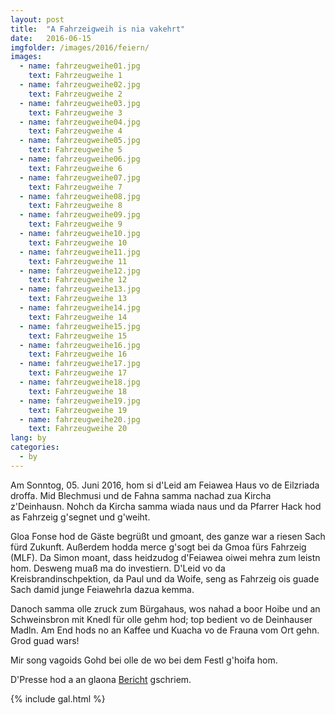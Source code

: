 ```yaml
---
layout: post
title:  "A Fahrzeigweih is nia vakehrt"
date:   2016-06-15
imgfolder: /images/2016/feiern/
images:
  - name: fahrzeugweihe01.jpg
    text: Fahrzeugweihe 1
  - name: fahrzeugweihe02.jpg
    text: Fahrzeugweihe 2
  - name: fahrzeugweihe03.jpg
    text: Fahrzeugweihe 3
  - name: fahrzeugweihe04.jpg
    text: Fahrzeugweihe 4
  - name: fahrzeugweihe05.jpg
    text: Fahrzeugweihe 5
  - name: fahrzeugweihe06.jpg
    text: Fahrzeugweihe 6
  - name: fahrzeugweihe07.jpg
    text: Fahrzeugweihe 7
  - name: fahrzeugweihe08.jpg
    text: Fahrzeugweihe 8
  - name: fahrzeugweihe09.jpg
    text: Fahrzeugweihe 9
  - name: fahrzeugweihe10.jpg
    text: Fahrzeugweihe 10
  - name: fahrzeugweihe11.jpg
    text: Fahrzeugweihe 11
  - name: fahrzeugweihe12.jpg
    text: Fahrzeugweihe 12
  - name: fahrzeugweihe13.jpg
    text: Fahrzeugweihe 13
  - name: fahrzeugweihe14.jpg
    text: Fahrzeugweihe 14
  - name: fahrzeugweihe15.jpg
    text: Fahrzeugweihe 15
  - name: fahrzeugweihe16.jpg
    text: Fahrzeugweihe 16
  - name: fahrzeugweihe17.jpg
    text: Fahrzeugweihe 17
  - name: fahrzeugweihe18.jpg
    text: Fahrzeugweihe 18
  - name: fahrzeugweihe19.jpg
    text: Fahrzeugweihe 19
  - name: fahrzeugweihe20.jpg
    text: Fahrzeugweihe 20
lang: by
categories:
  - by
---
```


Am Sonntog, 05. Juni 2016, hom si d'Leid am Feiawea Haus vo de Eilzriada droffa. Mid Blechmusi und de Fahna samma nachad zua Kircha z'Deinhausn. Nohch da Kircha samma wiada naus und da Pfarrer Hack hod as Fahrzeig g'segnet und g'weiht.

Gloa Fonse hod de Gäste begrüßt und gmoant, des ganze war a riesen Sach fürd Zukunft. Außerdem hodda merce g'sogt bei da Gmoa fürs Fahrzeig (MLF). Da Simon moant, dass heidzudog d'Feiawea oiwei mehra zum leistn hom. Desweng muaß ma do investiern. D'Leid vo da Kreisbrandinschpektion, da Paul und da Woife, seng as Fahrzeig ois guade Sach damid junge Feiawehrla dazua kemma.

Danoch samma olle zruck zum Bürgahaus, wos nahad a boor Hoibe und an Schweinsbron mit Knedl für olle gehm hod; top bedient vo de Deinhauser Madln. Am End hods no an Kaffee und Kuacha vo de Frauna vom Ort gehn. Grod guad wars!

Mir song vagoids Gohd bei olle de wo bei dem Festl g'hoifa hom.

D'Presse hod a an glaona [Bericht](http://www.merkur.de/lokales/dachau/feuerwehr-eisolzried-feuerwehrfahrzeug-weihe-eingeweiht-6464716.html) gschriem.

{% include gal.html %}

